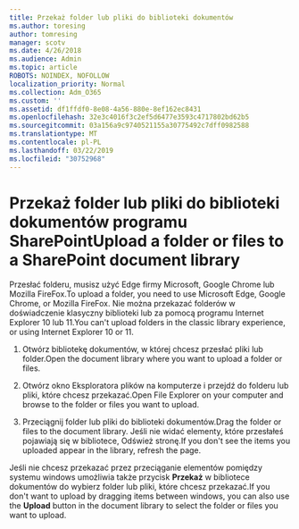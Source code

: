 ```yaml
---
title: Przekaż folder lub pliki do biblioteki dokumentów
ms.author: toresing
author: tomresing
manager: scotv
ms.date: 4/26/2018
ms.audience: Admin
ms.topic: article
ROBOTS: NOINDEX, NOFOLLOW
localization_priority: Normal
ms.collection: Adm_O365
ms.custom: ''
ms.assetid: df1ffdf0-8e08-4a56-880e-8ef162ec8431
ms.openlocfilehash: 32e3c4016f3c2ef5d6477e3593c4717802bd62b5
ms.sourcegitcommit: 03a156a9c9740521155a30775492c7dff0982588
ms.translationtype: MT
ms.contentlocale: pl-PL
ms.lasthandoff: 03/22/2019
ms.locfileid: "30752968"
---
```

# <a name="upload-a-folder-or-files-to-a-sharepoint-document-library"></a><span data-ttu-id="e84b2-102">Przekaż folder lub pliki do biblioteki dokumentów programu SharePoint</span><span class="sxs-lookup"><span data-stu-id="e84b2-102">Upload a folder or files to a SharePoint document library</span></span>

<span data-ttu-id="e84b2-103">Przesłać folderu, musisz użyć Edge firmy Microsoft, Google Chrome lub Mozilla FireFox.</span><span class="sxs-lookup"><span data-stu-id="e84b2-103">To upload a folder, you need to use Microsoft Edge, Google Chrome, or Mozilla FireFox.</span></span> <span data-ttu-id="e84b2-104">Nie można przekazać folderów w doświadczenie klasyczny biblioteki lub za pomocą programu Internet Explorer 10 lub 11.</span><span class="sxs-lookup"><span data-stu-id="e84b2-104">You can't upload folders in the classic library experience, or using Internet Explorer 10 or 11.</span></span>
  
1. <span data-ttu-id="e84b2-105">Otwórz bibliotekę dokumentów, w której chcesz przesłać pliki lub folder.</span><span class="sxs-lookup"><span data-stu-id="e84b2-105">Open the document library where you want to upload a folder or files.</span></span>
    
2. <span data-ttu-id="e84b2-106">Otwórz okno Eksploratora plików na komputerze i przejdź do folderu lub pliki, które chcesz przekazać.</span><span class="sxs-lookup"><span data-stu-id="e84b2-106">Open File Explorer on your computer and browse to the folder or files you want to upload.</span></span>
    
3. <span data-ttu-id="e84b2-107">Przeciągnij folder lub pliki do biblioteki dokumentów.</span><span class="sxs-lookup"><span data-stu-id="e84b2-107">Drag the folder or files to the document library.</span></span> <span data-ttu-id="e84b2-108">Jeśli nie widać elementy, które przesłałeś pojawiają się w bibliotece, Odśwież stronę.</span><span class="sxs-lookup"><span data-stu-id="e84b2-108">If you don't see the items you uploaded appear in the library, refresh the page.</span></span> 
    
<span data-ttu-id="e84b2-109">Jeśli nie chcesz przekazać przez przeciąganie elementów pomiędzy systemu windows umożliwia także przycisk **Przekaż** w bibliotece dokumentów do wybierz folder lub pliki, które chcesz przekazać.</span><span class="sxs-lookup"><span data-stu-id="e84b2-109">If you don't want to upload by dragging items between windows, you can also use the **Upload** button in the document library to select the folder or files you want to upload.</span></span> 
  

